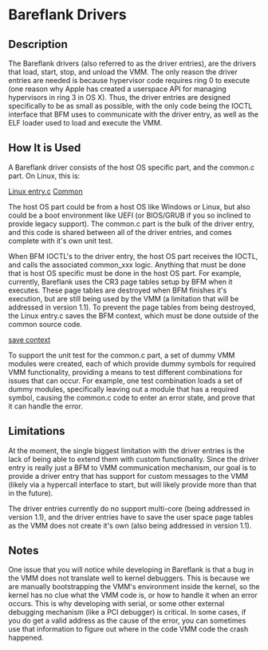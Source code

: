 # Bareflank Drivers

## Description

The Bareflank drivers (also referred to as the driver entries), are the drivers that load, start, stop, and unload the VMM. The only reason the driver entries are needed is because hypervisor code requires ring 0 to execute (one reason why Apple has created a userspace API for managing hypervisors in ring 3 in OS X). Thus, the driver entries are designed specifically to be as small as possible, with the only code being the IOCTL interface that BFM uses to communicate with the driver entry, as well as the ELF loader used to load and execute the VMM. 

## How It is Used

A Bareflank driver consists of the host OS specific part, and the common.c part. On Linux, this is:

[Linux entry.c](https://github.com/Bareflank/hypervisor/blob/master/bfdrivers/src/arch/linux/entry.c)
[Common](https://github.com/Bareflank/hypervisor/blob/master/bfdrivers/src/common.c)

The host OS part could be from a host OS like Windows or Linux, but also could be a boot environment like UEFI (or BIOS/GRUB if you so inclined to provide legacy support). The common.c part is the bulk of the driver entry, and this code is shared between all of the driver entries, and comes complete with it's own unit test. 

When BFM IOCTL's to the driver entry, the host OS part receives the IOCTL, and calls the associated common_xxx logic. Anything that must be done that is host OS specific must be done in the host OS part. For example, currently, Bareflank uses the CR3 page tables setup by BFM when it executes. These page tables are destroyed when BFM finishes it's execution, but are still being used by the VMM (a limitation that will be addressed in version 1.1). To prevent the page tables from being destroyed, the Linux entry.c saves the BFM context, which must be done outside of the common source code. 

[save context](https://github.com/Bareflank/hypervisor/blob/master/bfdrivers/src/arch/linux/entry.c#L200)

To support the unit test for the common.c part, a set of dummy VMM modules were created, each of which provide dummy symbols for required VMM functionality, providing a means to test different combinations for issues that can occur. For example, one test combination loads a set of dummy modules, specifically leaving out a module that has a required symbol, causing the common.c code to enter an error state, and prove that it can handle the error. 

## Limitations

At the moment, the single biggest limitation with the driver entries is the lack of being able to extend them with custom functionality. Since the driver entry is really just a BFM to VMM communication mechanism, our goal is to provide a driver entry that has support for custom messages to the VMM (likely via a hypercall interface to start, but will likely provide more than that in the future). 

The driver entries currently do no support multi-core (being addressed in version 1.1), and the driver entries have to save the user space page tables as the VMM does not create it's own (also being addressed in version 1.1). 

## Notes

One issue that you will notice while developing in Bareflank is that a bug in the VMM does not translate well to kernel debuggers. This is because we are manually bootstrapping the VMM's environment inside the kernel, so the kernel has no clue what the VMM code is, or how to handle it when an error occurs. This is why developing with serial, or some other external debugging mechanism (like a PCI debugger) is critical. In some cases, if you do get a valid address as the cause of the error, you can sometimes use that information to figure out where in the code VMM code the crash happened. 
